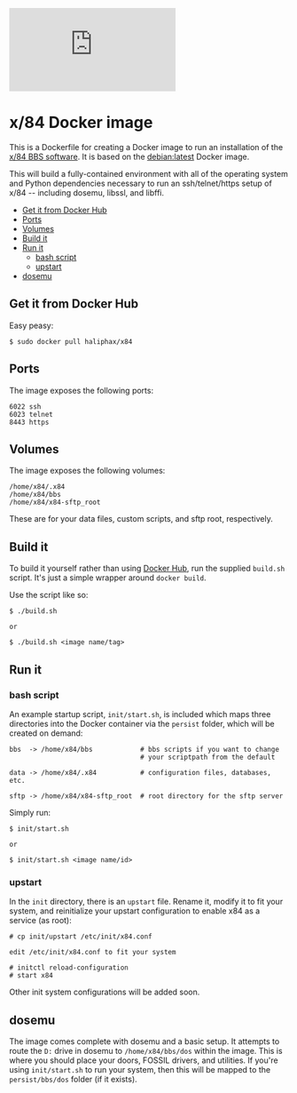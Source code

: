 [![haliphax/x84 on Docker Hub](https://oddnetwork.org/hx/dockerbadge.php)](https://registry.hub.docker.com/u/haliphax/x84/)

# x/84 Docker image

This is a Dockerfile for creating a Docker image to run an installation of the
[x/84 BBS software](https://github.com/jquast/x84). It is based on the
[debian:latest](https://registry.hub.docker.com/_/debian/) Docker image.

This will build a fully-contained environment with all of the operating system
and Python dependencies necessary to run an ssh/telnet/https setup of x/84 --
including dosemu, libssl, and libffi.

- [Get it from Docker Hub](#get-it-from-docker-hub)
- [Ports](#ports)
- [Volumes](#volumes)
- [Build it](#build-it)
- [Run it](#run-it)
  - [bash script](#bash-script)
  - [upstart](#upstart)
- [dosemu](#dosemu)

## Get it from Docker Hub

Easy peasy:

    $ sudo docker pull haliphax/x84

## Ports

The image exposes the following ports:

    6022 ssh
    6023 telnet
    8443 https

## Volumes

The image exposes the following volumes:

    /home/x84/.x84
    /home/x84/bbs
    /home/x84/x84-sftp_root

These are for your data files, custom scripts, and sftp root, respectively.

## Build it

To build it yourself rather than using
[Docker Hub](https://registry.hub.docker.com/u/haliphax/x84/), run the
supplied `build.sh` script. It's just a simple wrapper around `docker build`.

Use the script like so:

    $ ./build.sh

    or

    $ ./build.sh <image name/tag>

## Run it

### bash script

An example startup script, `init/start.sh`, is included which maps three
directories into the Docker container via the `persist` folder, which will be
created on demand:

    bbs  -> /home/x84/bbs            # bbs scripts if you want to change
                                     # your scriptpath from the default

    data -> /home/x84/.x84           # configuration files, databases, etc.

    sftp -> /home/x84/x84-sftp_root  # root directory for the sftp server

Simply run:

    $ init/start.sh

    or

    $ init/start.sh <image name/id>

### upstart

In the `init` directory, there is an `upstart` file. Rename it, modify it to fit
your system, and reinitialize your upstart configuration to enable x84 as a
service (as root):

    # cp init/upstart /etc/init/x84.conf

    edit /etc/init/x84.conf to fit your system

    # initctl reload-configuration
    # start x84

Other init system configurations will be added soon.

## dosemu

The image comes complete with dosemu and a basic setup. It attempts to route
the `D:` drive in dosemu to `/home/x84/bbs/dos` within the image. This is
where you should place your doors, FOSSIL drivers, and utilities. If you're
using `init/start.sh` to run your system, then this will be mapped to the
`persist/bbs/dos` folder (if it exists).
